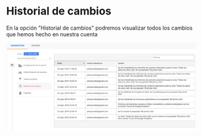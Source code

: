 # Historial de cambios

En la opción "Historial de cambios" podremos visualizar todos los cambios que hemos hecho en nuestra cuenta

![](../../.gitbook/assets/captura-de-pantalla-2019-09-30-a-la-s-00.53.12.png)

